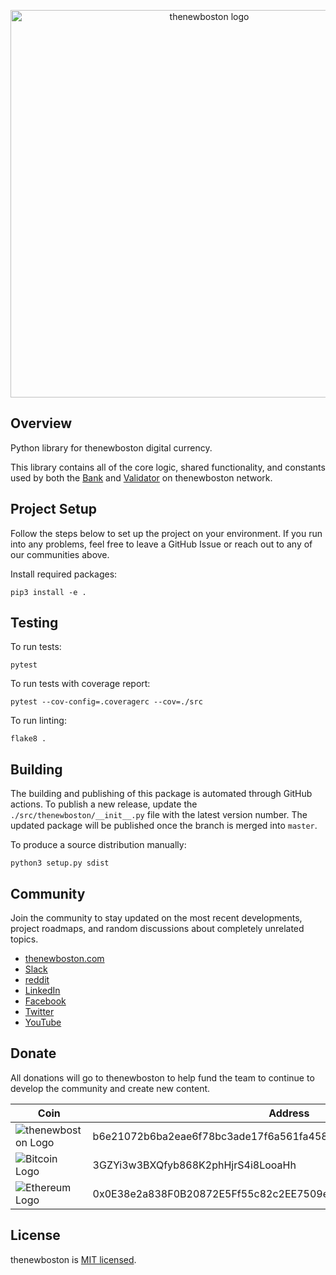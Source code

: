 <p align="center">
  <img alt="thenewboston logo" src="https://user-images.githubusercontent.com/65713950/100157416-cf2bbc00-2eaa-11eb-95fe-3ef87a18ad93.png" width="620">
</p>

## Overview

Python library for thenewboston digital currency.

This library contains all of the core logic, shared functionality, and
constants used by both the [Bank](https://github.com/thenewboston-developers/Bank) and 
[Validator](https://github.com/thenewboston-developers/Validator) on thenewboston network.

## Project Setup

Follow the steps below to set up the project on your environment. If you run into any problems, feel free to leave a 
GitHub Issue or reach out to any of our communities above.

Install required packages:
```
pip3 install -e .
```

## Testing

To run tests:
```
pytest
```

To run tests with coverage report:
```
pytest --cov-config=.coveragerc --cov=./src 
```

To run linting:
```
flake8 .
```

## Building

The building and publishing of this package is automated through GitHub actions. To publish a new release, update the
`./src/thenewboston/__init__.py` file with the latest version number. The updated package will be published once the
branch is merged into `master`.

To produce a source distribution manually:
```
python3 setup.py sdist
```

## Community

Join the community to stay updated on the most recent developments, project roadmaps, and random discussions about 
completely unrelated topics.

- [thenewboston.com](https://thenewboston.com/)
- [Slack](https://join.slack.com/t/thenewboston/shared_invite/zt-j7j4ie92-ADy7GL3KAzCwSlaAVoDKLw)
- [reddit](https://www.reddit.com/r/thenewboston/)
- [LinkedIn](https://www.linkedin.com/company/thenewboston-developers/)
- [Facebook](https://www.facebook.com/TheNewBoston-464114846956315/)
- [Twitter](https://twitter.com/bucky_roberts)
- [YouTube](https://www.youtube.com/user/thenewboston)

## Donate

All donations will go to thenewboston to help fund the team to continue to develop the community and create new content.

| Coin | Address |
|-|-|
| ![thenewboston Logo](https://github.com/thenewboston-developers/Website/raw/development/src/assets/images/thenewboston.png) | b6e21072b6ba2eae6f78bc3ade17f6a561fa4582d5494a5120617f2027d38797 |
| ![Bitcoin Logo](https://github.com/thenewboston-developers/Website/raw/development/src/assets/images/bitcoin.png) | 3GZYi3w3BXQfyb868K2phHjrS4i8LooaHh |
| ![Ethereum Logo](https://github.com/thenewboston-developers/Website/raw/development/src/assets/images/ethereum.png) | 0x0E38e2a838F0B20872E5Ff55c82c2EE7509e6d4A |

## License

thenewboston is [MIT licensed](http://opensource.org/licenses/MIT).
